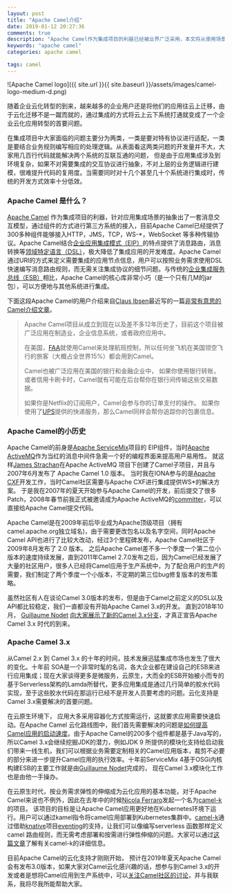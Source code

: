 ```yaml
---
layout: post
title: "Apache Camel介绍"
date: 2019-01-12 20:27:36
comments: true
description: "Apache Camel作为集成项目的利器已经被业界广泛采用，本文将从使用场景以及背后的故事介绍ApacheCamel，最后向大家介绍Apache Camel 3.x的最新进展。"
keywords: "apache camel"
categories: apache camel

tags: camel
---
```


![Apache Camel logo]({{ site.url }}{{ site.baseurl }}/assets/images/camel-logo-medium-d.png)

随着企业云化转型的到来，越来越多的企业用户还是将他们的应用往云上迁移，由于云化迁移不是一蹴而就的，通过集成的方式将云上云下系统打通就变成了一个企业云化应用转型的首要问题。

在集成项目中大家面临的问题主要分为两类，一类是要对特有协议进行适配，一类是要结合业务规则编写相应的处理逻辑。从表面看这两类问题的开发量并不大，大家用几百行代码就能解决两个系统的互联互通的问题， 但是由于应用集成涉及到环境复杂，如果不对需要集成的交互协议进行抽象，不对上层的业务逻辑进行建模，很难提升代码的复用度。当需要同时对十几个甚至几十个系统进行集成时，传统的开发方式效率十分低效。

### Apache Camel 是什么？

[Apache Camel](http://camel.apache.org/) 作为集成项目的利器，针对应用集成场景的抽象出了一套消息交互模型，通过组件的方式进行第三方系统的接入，目前Apache Camel已经提供了300多种组件能够接入HTTP，JMS，TCP，WS-*，WebSocket 等多种传输协议。Apache Camel结合[企业应用集成模式（EIP）](http://www.eaipatterns.com/toc.html)的特点提供了消息路由，消息转换等[领域特定语言（DSL）](https://en.wikipedia.org/wiki/Domain-specific_language)，极大降低了集成应用的开发难度。Apache Camel通过URI的方式来定义需要集成的应用节点信息，用户可以按照业务需求使用DSL快速编写消息路由规则，而无需关注集成协议的细节问题。与传统的[企业集成服务总线（ESB）](https://en.wikipedia.org/wiki/Enterprise_service_bus)相比，Apache Camel的核心库非常小巧（是一个只有几M的jar包），可以方便地与其他系统进行集成。

下面这段Apache Camel的用户介绍来自[Claus Ibsen](https://twitter.com/davsclaus)最近写的一篇[非常有意思的Camel介绍文章](https://medium.com/@davsclaus/apache-camel-explained-to-luke-skywalker-d8ed3366e0f3)。

> Apache Camel项目从成立到现在以及差不多12年历史了，目前这个项目被广泛应用在制造业，企业信息系统，或者政府应用中。
>
>  在美国，[FAA](https://www.faa.gov/)就使用Camel来处理航班控制，所以任何坐飞机在美国领空飞行的旅客（大概占全世界15%）都会用到Camel。
>
>  Camel也被广泛应用在美国的银行和金融企业中， 如果你使用银行转账，或者信用卡刷卡时，Camel就有可能在后台帮你在银行间传输这些交易数据。
>
> 如果你是Netflix的订阅用户，Camel会参与你的订单支付的操作。 如果你使用了[UPS](https://www.ups.com)提供的快递服务，那么Camel同样会帮你追踪你的包裹信息。

### Apache Camel的小历史

Apache Camel的前身是[Apache ServiceMix](http://servicemix.apache.org/)项目的 EIP组件，当时[Apache ActiveMQ](https://activemq.apache.org/)作为当红的消息中间件急需一个好的编程界面来提高用户易用性。 就这样[James Strachan](https://twitter.com/jstrachan)在Apache ActiveMQ 项目下创建了Camel子项目，并且与2007年6月发布了 Apache Camel 1.0 版本。 当时我在IONA参与的是[Apache CXF](http://cxf.apache.org/)开发工作，当时Camel社区需要与Apache CXF进行集成提供WS*的解决方案。 于是我在2007年的夏天开始参与Apache Camel的开发，前后提交了很多Patch，2008年春节前我正式被邀请成为Apache ActiveMQ的[committer](http://activemq.apache.org/team.html)，可以直接给Apache Camel提交代码。

Apache Camel是在2009年前后毕业成为Apache顶级项目（拥有camel.apache.org独立域名)，由于需要更改包名以及名字空间，同时Apache Camel  API也进行了比较大改动，经过3个里程碑发布，Apache Camel社区于2009年8月发布了 2.0 版本。 之后Apache Camel差不多一个季度一个第二位小版本的速度持续发展，直到2011年Camel 2.7.0发布之后，因为Camel已经发展了大量的社区用户，很多人已经将Camel应用于生产系统中，为了配合用户的生产的需要，我们制定了两个季度一个小版本，不定期的第三位bug修复版本的发布策略。

虽然社区有人在谈论Camel 3.0版本的发布，但是由于Camel之前定义的DSL以及API都比较稳定，我们一直都没有开始Apache Camel 3.x的开发。 直到2018年10月， [Guillaume Nodet](https://twitter.com/gnodet) [向大家展示了新的Camel 3.x分支](http://camel.465427.n5.nabble.com/HEADS-UP-Camel-3-x-branch-td5824287.html)，才真正宣告Apache Camel 3.x 时代的到来。

### Apache Camel 3.x

从Camel 2.x 到 Camel 3.x 的十年的时间，技术发展迅猛集成市场也发生了很大的变化。十年前 SOA是一个非常时髦的名词，各大企业都在建设自己的ESB来进行应用集成；现在大家谈得更多是微服务，云原生，大而全的ESB开始被小而专的基于Serverless架构的Lamda所替代，更多应用集成是通过几行简单的胶水代码实现，至于这些胶水代码在那运行已经不是开发人员要考虑的问题。云化支持是Camel 3.x需要解决的首要问题。

在云原生环境下， 应用大多采用容器化方式按需运行，这就要求应用需要快速启动。在Apache Camel 云化路线图中，我们首先需要解决的问题是[如何提高Camel应用的启动速度](https://issues.apache.org/jira/browse/CAMEL-12688)。由于Apache Camel的200多个组件都是基于Java写的，所以Camel 3.x会继续挖掘JDK的潜力，例如JDK 9 所提供的模块化支持给启动我们带来一线生机，我们可以根据业务需要定制相关的Camel应用版本，裁剪不必要的部分来进一步提升Camel应用的执行效率。十年前ServiceMix 4基于OSGi内核构建ESB的主要工作就是由[Guillaume Nodet](https://twitter.com/gnodet)完成的， 现在Camel 3.x模块化工作也是由他一手操办。

在云原生时代，按业务需求弹性的伸缩成为云化应用的基本功能，对于Apache Camel来说也不例外，因此在去年中的时候[Nicola Ferraro](https://twitter.com/ni_ferraro)发起一个名为[camel-k](https://github.com/apache/camel-k)的项目。 该项目的目标是让Apache Camel应用更好地在Kubernetes环境下运行。用户可以通过kamel指令将camel应用部署到Kubernetes集群中。[camel-k](https://github.com/apache/camel-k)通过借助[knative](https://github.com/knative/)项目[eventing](https://github.com/knative/eventing)的支持，让我们可以像编写serverless 函数那样定义camel 路由规则，而无需考虑部署和按需进行弹性伸缩的问题。大家可以通过[这篇文章](https://www.nicolaferraro.me/2018/10/15/introducing-camel-k/)了解有关camel-k的详细信息。

目前Apache Camel的云化支持才刚刚开始， 预计在2019年夏天Apache Camel会有发布3.0版本，如果大家对Camel云化感兴趣的话，想参与到Camel 3.x的开发或者是想将Camel应用到生产系统中，可以[关注Camel社区的讨论](https://lists.apache.org/list.html?users@camel.apache.org)，并与我联系，我将尽我所能帮助大家。
